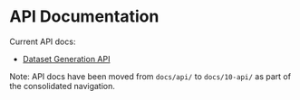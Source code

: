 # API Documentation

Current API docs:
- [Dataset Generation API](./dataset-generation-api.md)

Note: API docs have been moved from `docs/api/` to `docs/10-api/` as part of the consolidated navigation.
